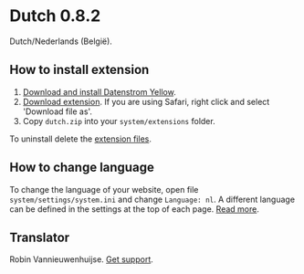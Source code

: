 Dutch 0.8.2
===========
Dutch/Nederlands (België).

## How to install extension

1. [Download and install Datenstrom Yellow](https://github.com/datenstrom/yellow/).
2. [Download extension](https://github.com/datenstrom/yellow-extensions/raw/master/zip/dutch.zip). If you are using Safari, right click and select 'Download file as'.
3. Copy `dutch.zip` into your `system/extensions` folder.

To uninstall delete the [extension files](update.ini).

## How to change language

To change the language of your website, open file `system/settings/system.ini` and change `Language: nl`. A different language can be defined in the settings at the top of each page. [Read more](https://developers.datenstrom.se/help/adjusting-system#system-settings).

## Translator

Robin Vannieuwenhuijse. [Get support](https://developers.datenstrom.se/help/support).
